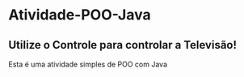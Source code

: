 # Atividade-POO-Java
## Utilize o Controle para controlar a Televisão!
Esta é uma atividade simples de POO com Java
